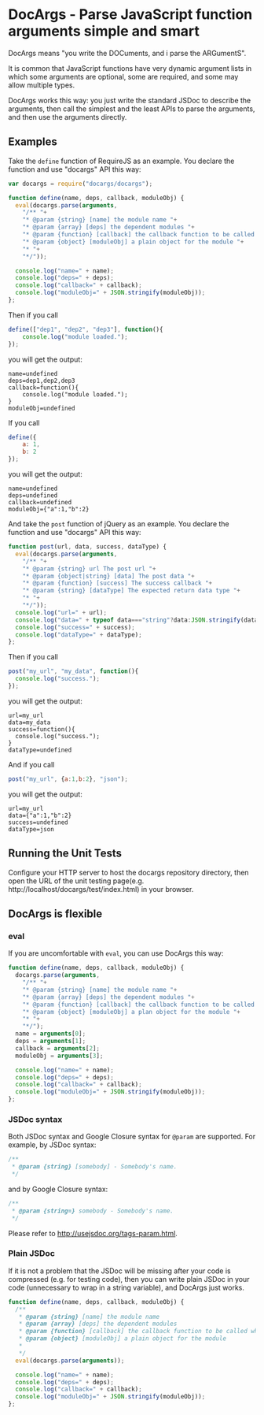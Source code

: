DocArgs - Parse JavaScript function arguments simple and smart
================================================================

DocArgs means "you write the DOCuments, and i parse the ARGumentS".

It is common that JavaScript functions have very dynamic argument 
lists in which some arguments are optional, some are required, and
some may allow multiple types. 

DocArgs works this way: you just write the standard JSDoc to describe
the arguments, then call the simplest and the least APIs to parse the 
arguments, and then use the arguments directly.

Examples
-------

Take the `define` function of RequireJS as an example.
You declare the function and use "docargs" API this way:
```js
var docargs = require("docargs/docargs");

function define(name, deps, callback, moduleObj) {
  eval(docargs.parse(arguments,
    "/** "+
    "* @param {string} [name] the module name "+
    "* @param {array} [deps] the dependent modules "+
    "* @param {function} [callback] the callback function to be called when the module is loaded "+
    "* @param {object} [moduleObj] a plain object for the module "+
    "* "+
    "*/"));

  console.log("name=" + name); 
  console.log("deps=" + deps);
  console.log("callback=" + callback);
  console.log("moduleObj=" + JSON.stringify(moduleObj));
};
```
Then if you call
```js
define(["dep1", "dep2", "dep3"], function(){
	console.log("module loaded.");
});
```
you will get the output:
```
name=undefined
deps=dep1,dep2,dep3
callback=function(){
	console.log("module loaded.");
}
moduleObj=undefined
```
If you call
```js
define({
	a: 1,
	b: 2
});
```
you will get the output:
```
name=undefined
deps=undefined
callback=undefined
moduleObj={"a":1,"b":2}
```
And take the `post` function of jQuery as an example.
You declare the function and use "docargs" API this way:
```js
function post(url, data, success, dataType) {
  eval(docargs.parse(arguments,
    "/** "+
    "* @param {string} url The post url "+
    "* @param {object|string} [data] The post data "+
    "* @param {function} [success] The success callback "+
    "* @param {string} [dataType] The expected return data type "+
    "* "+
    "*/"));
  console.log("url=" + url); 
  console.log("data=" + typeof data==="string"?data:JSON.stringify(data));
  console.log("success=" + success);
  console.log("dataType=" + dataType);    
};
```
Then if you call
```js
post("my_url", "my_data", function(){
  console.log("success.");
});
```
you will get the output:
```
url=my_url
data=my_data
success=function(){
  console.log("success.");
}
dataType=undefined
```
And if you call
```js
post("my_url", {a:1,b:2}, "json");
```
you will get the output:
```
url=my_url
data={"a":1,"b":2}
success=undefined
dataType=json
```

Running the Unit Tests
--------------------------------------
Configure your HTTP server to host the docargs repository directory,
then open the URL of the unit testing page(e.g. http://localhost/docargs/test/index.html)
in your browser.

DocArgs is flexible
--------------------------------------
### eval ###
If you are uncomfortable with `eval`, you can use DocArgs this way:
```js
function define(name, deps, callback, moduleObj) {
  docargs.parse(arguments,
    "/** "+
    "* @param {string} [name] the module name "+
    "* @param {array} [deps] the dependent modules "+
    "* @param {function} [callback] the callback function to be called when the module is loaded "+
    "* @param {object} [moduleObj] a plan object for the module "+
    "* "+
    "*/");
  name = arguments[0];
  deps = arguments[1];
  callback = arguments[2];
  moduleObj = arguments[3];

  console.log("name=" + name); 
  console.log("deps=" + deps);
  console.log("callback=" + callback);
  console.log("moduleObj=" + JSON.stringify(moduleObj));
};
```
### JSDoc syntax ###
Both JSDoc syntax and Google Closure syntax for `@param` are supported.
For example, by JSDoc syntax:
```js
/**
 * @param {string} [somebody] - Somebody's name.
 */
```
and by Google Closure syntax:
```js
/**
 * @param {string=} somebody - Somebody's name.
 */
```
Please refer to http://usejsdoc.org/tags-param.html.
### Plain JSDoc ###
If it is not a problem that the JSDoc will be missing after your code is compressed (e.g. for testing code),
then you can write plain JSDoc in your code (unnecessary to wrap in a string variable), and DocArgs just works.
```js
function define(name, deps, callback, moduleObj) {
  /**
   * @param {string} [name] the module name
   * @param {array} [deps] the dependent modules
   * @param {function} [callback] the callback function to be called when the module is loaded
   * @param {object} [moduleObj] a plain object for the module
   * 
   */
  eval(docargs.parse(arguments));

  console.log("name=" + name); 
  console.log("deps=" + deps);
  console.log("callback=" + callback);
  console.log("moduleObj=" + JSON.stringify(moduleObj));
};
```